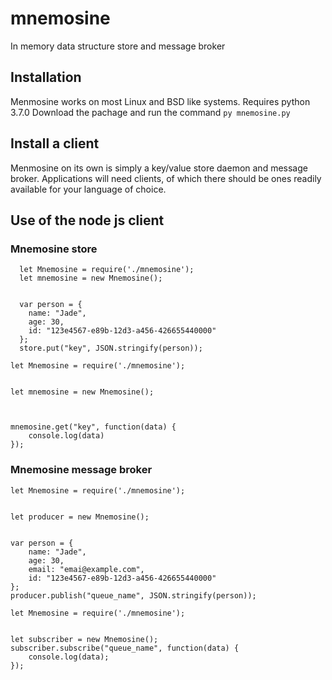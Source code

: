# mnemosine
In memory data structure store and message broker



## Installation
  Menmosine works on most Linux and BSD like systems. Requires python 3.7.0
  Download the pachage and run the command `py mnemosine.py`

## Install a client
  Menmosine on its own is simply a key/value store daemon and message broker. Applications will need clients, of which there should be ones readily available for your language of choice.


## Use of the node js client
### Mnemosine store

```node
  let Mnemosine = require('./mnemosine');
  let mnemosine = new Mnemosine();


  var person = {
    name: "Jade",
    age: 30,
    id: "123e4567-e89b-12d3-a456-426655440000"
  };
  store.put("key", JSON.stringify(person));
```

```node
let Mnemosine = require('./mnemosine');


let mnemosine = new Mnemosine();



mnemosine.get("key", function(data) {
	console.log(data)
});
```

### Mnemosine message broker

```node
let Mnemosine = require('./mnemosine');


let producer = new Mnemosine();


var person = {
	name: "Jade",
	age: 30,
	email: "emai@example.com",
	id: "123e4567-e89b-12d3-a456-426655440000"
};
producer.publish("queue_name", JSON.stringify(person));
```

```node
let Mnemosine = require('./mnemosine');


let subscriber = new Mnemosine();
subscriber.subscribe("queue_name", function(data) {
	console.log(data);
});
```
